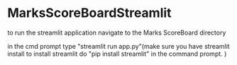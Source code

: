 # MarksScoreBoardStreamlit

to run the streamlit application navigate to the Marks ScoreBoard directory 

in the cmd prompt type "streamlit run app.py"(make sure you have streamlit install 
to install streamlit do "pip install streamlit" in the command prompt.
)

